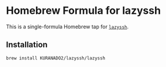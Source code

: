 # Homebrew Formula for lazyssh

This is a single-formula Homebrew tap for [`lazyssh`](https://github.com/KURANADO2/lazyssh).

## Installation

```bash
brew install KURANADO2/lazyssh/lazyssh
```
